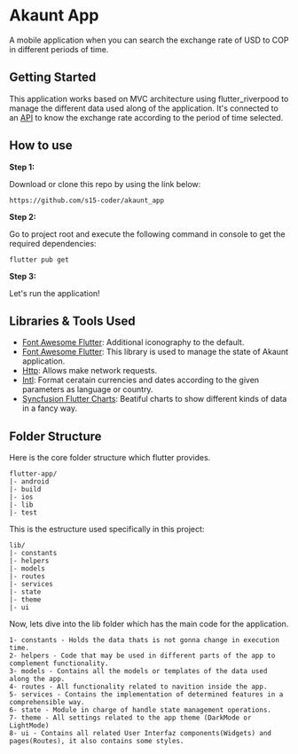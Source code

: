 # Akaunt App

A mobile application when you can search the exchange rate of USD to COP in different periods of time.

## Getting Started

This application works based on MVC architecture using flutter_riverpood to manage the different data used along of the application. It's connected to an [API](https://polygon.io/stocks?gclid=CjwKCAjw2rmWBhB4EiwAiJ0mtQMvXLbQBzpC1Wz9rkrrN1iXBlgpKIAvem_mYj5lWlHsef0ls-b0ZhoCNVAQAvD_BwE) to know the exchange rate according to the period of time selected.

## How to use

**Step 1:**

Download or clone this repo by using the link below:

``https://github.com/s15-coder/akaunt_app``

**Step 2:**

Go to project root and execute the following command in console to get the required dependencies:

``flutter pub get ``

**Step 3:**

Let's run the application!

## Libraries & Tools Used
 
  * [Font Awesome Flutter](https://pub.dev/packages/font_awesome_flutter): Additional iconography to the default.
  * [Font Awesome Flutter](https://pub.dev/packages/font_awesome_flutter): This library is used to manage the state of Akaunt application.
  * [Http](https://pub.dev/packages/http): Allows make network requests.
  * [Intl](https://pub.dev/packages/intl): Format ceratain currencies and dates according to the given parameters as language or country.
  * [Syncfusion Flutter Charts](https://pub.dev/packages/syncfusion_flutter_charts): Beatiful charts to show different kinds of data in a fancy way.

  ## Folder Structure

  Here is the core folder structure which flutter provides.

```
flutter-app/
|- android
|- build
|- ios
|- lib
|- test
```

This is the estructure used specifically in this project:

```
lib/
|- constants
|- helpers
|- models
|- routes
|- services
|- state
|- theme
|- ui
```

Now, lets dive into the lib folder which has the main code for the application.

```
1- constants - Holds the data thats is not gonna change in execution time.
2- helpers - Code that may be used in different parts of the app to complement functionality.
3- models - Contains all the models or templates of the data used along the app.
4- routes - All functionality related to navition inside the app.
5- services - Contains the implementation of determined features in a comprehensible way.
6- state - Module in charge of handle state management operations. 
7- theme - All settings related to the app theme (DarkMode or LightMode)
8- ui - Contains all related User Interfaz components(Widgets) and pages(Routes), it also contains some styles.
```
